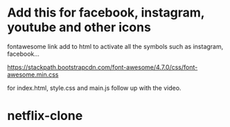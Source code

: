 # Add this for facebook, instagram, youtube and other icons 
fontawesome link add to html to activate all the symbols such as instagram, facebook...

https://stackpath.bootstrapcdn.com/font-awesome/4.7.0/css/font-awesome.min.css


for index.html, style.css and main.js follow up with the video.
# netflix-clone
